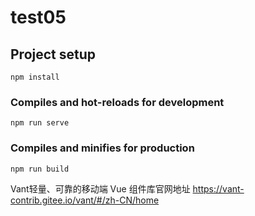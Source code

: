 # test05

## Project setup
```
npm install
```

### Compiles and hot-reloads for development
```
npm run serve
```

### Compiles and minifies for production
```
npm run build
```

Vant轻量、可靠的移动端 Vue 组件库官网地址
https://vant-contrib.gitee.io/vant/#/zh-CN/home


